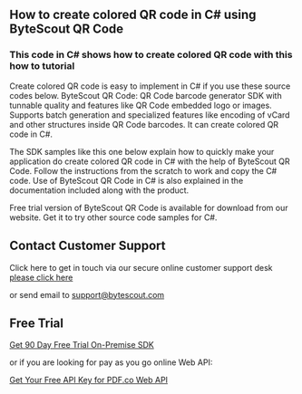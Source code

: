## How to create colored QR code in C# using ByteScout QR Code

### This code in C# shows how to create colored QR code with this how to tutorial

Create colored QR code is easy to implement in C# if you use these source codes below. ByteScout QR Code: QR Code barcode generator SDK with tunnable quality and features like QR Code embedded logo or images. Supports batch generation and specialized features like encoding of vCard and other structures inside QR Code barcodes. It can create colored QR code in C#.

The SDK samples like this one below explain how to quickly make your application do create colored QR code in C# with the help of ByteScout QR Code. Follow the instructions from the scratch to work and copy the C# code. Use of ByteScout QR Code in C# is also explained in the documentation included along with the product.

Free trial version of ByteScout QR Code is available for download from our website. Get it to try other source code samples for C#.

## Contact Customer Support

Click here to get in touch via our secure online customer support desk [please click here](https://bytescout.zendesk.com/hc/en-us/requests/new?subject=ByteScout%20QR%20Code%20Question)

or send email to [support@bytescout.com](mailto:support@bytescout.com?subject=ByteScout%20QR%20Code%20Question) 

## Free Trial

[Get 90 Day Free Trial On-Premise SDK](https://bytescout.com/download/web-installer?utm_source=github-readme)

or if you are looking for pay as you go online Web API:

[Get Your Free API Key for PDF.co Web API](https://pdf.co/documentation/api?utm_source=github-readme)